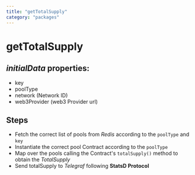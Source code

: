 ```yaml
---
title: "getTotalSupply"
category: "packages"
---
```


# getTotalSupply

## _initialData_ properties:

- key
- poolType
- network (Network ID)
- web3Provider (web3 Provider url)

## Steps

- Fetch the correct list of pools from _Redis_ according to the `poolType` and `key`
- Instantiate the correct pool Contract according to the `poolType`
- Map over the pools calling the Contract's `totalSupply()` method to obtain the _TotalSupply_
- Send totalSupply to _Telegraf_ following **StatsD Protocol**

